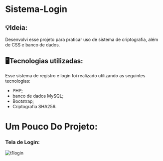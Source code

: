 # Sistema-Login

## 💡Ideia:
Desenvolvi esse projeto para praticar uso de sistema de criptografia, além de CSS e banco de dados. 

## 🖥️Tecnologias utilizadas:
Esse sistema de registro e login foi realizado utilizando as seguintes tecnologias:

* PHP;
* banco de dados MySQL;
* Bootstrap;
* Criptografia SHA256.



# Um Pouco Do Projeto:

### Tela de Login:

![t1login](https://user-images.githubusercontent.com/51165259/128097008-7ba61987-29ca-4ba3-8d30-545716ce504e.png)


